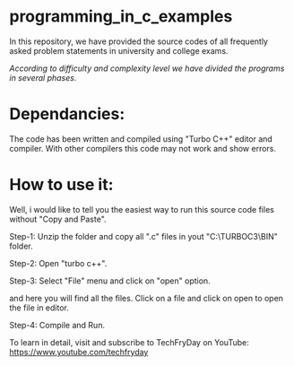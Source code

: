 # programming_in_c_examples
In this repository, we have provided the source codes of all frequently asked problem statements in university and college exams.

*According to difficulty and complexity level we have divided the programs in several phases.*

# Dependancies:
The code has been written and compiled using "Turbo C++" editor and compiler. With other compilers this code may not work and show errors.

# How to use it:
Well, i would like to tell you the easiest way to run this source code files without "Copy and Paste".

Step-1: Unzip the folder and copy all ".c" files in yout "C:\TURBOC3\BIN" folder.

Step-2: Open "turbo c++".

Step-3: Select "File" menu and click on "open" option.

and here you will find all the files. Click on a file and click on open to open the file in editor.

Step-4: Compile and Run.

To learn in detail, visit and subscribe to TechFryDay on YouTube: https://www.youtube.com/techfryday
